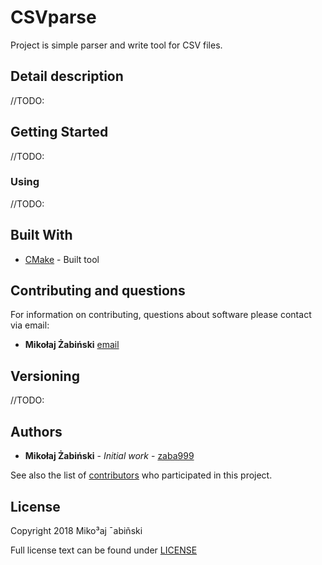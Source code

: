# CSVparse

Project is simple parser and write tool for CSV files.

## Detail description

//TODO:

## Getting Started

//TODO:

### Using

//TODO:

## Built With

* [CMake](https://cmake.org/) - Built tool

## Contributing and questions

For information on contributing, questions about software please contact via email:
* **Mikołaj Żabiński** [email](mzabinski94@gmail.com) 

## Versioning

//TODO:

## Authors

* **Mikołaj Żabiński** - *Initial work* - [zaba999](https://github.com/zaba963)

See also the list of [contributors](https://github.com/zaba963/CSVparse/graphs/contributors) who participated in this project.

## License

Copyright 2018 Miko³aj ¯abiñski

Full license text can be found under [LICENSE](https://github.com/zaba963/CSVparse/blob/master/LICENSE)
